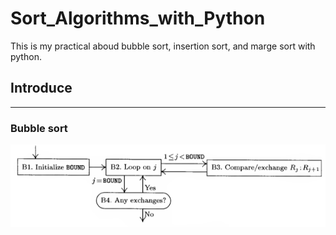 # Sort_Algorithms_with_Python

This is my practical aboud bubble sort, insertion sort, and marge sort with python.

## Introduce
***

### Bubble sort
![bubblesort1](https://github.com/yutsunoki/Sort_Algorithms_with_Python/blob/main/img/bubblesort/Screenshot%202023-08-05%20204445.png)
